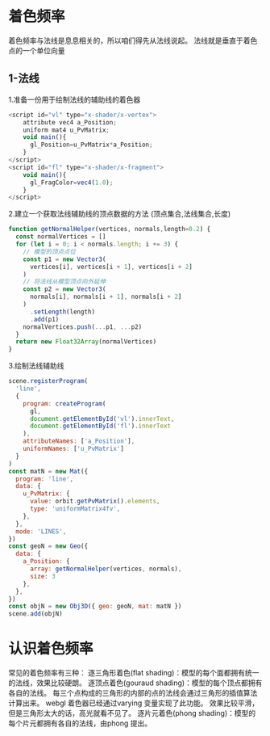 # 着色频率
着色频率与法线是息息相关的，所以咱们得先从法线说起。 
法线就是垂直于着色点的一个单位向量

## 1-法线
1.准备一份用于绘制法线的辅助线的着色器
```js
<script id="vl" type="x-shader/x-vertex">
    attribute vec4 a_Position;
    uniform mat4 u_PvMatrix;
    void main(){
      gl_Position=u_PvMatrix*a_Position;
    }
</script>
<script id="fl" type="x-shader/x-fragment">
    void main(){
      gl_FragColor=vec4(1.0);
    }
</script>
```
2.建立一个获取法线辅助线的顶点数据的方法 (顶点集合,法线集合,长度)
```js
function getNormalHelper(vertices, normals,length=0.2) {
  const normalVertices = []
  for (let i = 0; i < normals.length; i += 3) {
    // 模型的顶点点位
    const p1 = new Vector3(
      vertices[i], vertices[i + 1], vertices[i + 2]
    )
    // 将法线从模型顶点向外延伸
    const p2 = new Vector3(
      normals[i], normals[i + 1], normals[i + 2]
    )
      .setLength(length)
      .add(p1)
    normalVertices.push(...p1, ...p2)
  }
  return new Float32Array(normalVertices)
}
```
3.绘制法线辅助线
```js
scene.registerProgram(
  'line',
  {
    program: createProgram(
      gl,
      document.getElementById('vl').innerText,
      document.getElementById('fl').innerText
    ),
    attributeNames: ['a_Position'],
    uniformNames: ['u_PvMatrix']
  }
)
const matN = new Mat({
  program: 'line',
  data: {
    u_PvMatrix: {
      value: orbit.getPvMatrix().elements,
      type: 'uniformMatrix4fv',
    },
  },
  mode: 'LINES',
})
const geoN = new Geo({
  data: {
    a_Position: {
      array: getNormalHelper(vertices, normals),
      size: 3
    },
  },
})
const objN = new Obj3D({ geo: geoN, mat: matN })
scene.add(objN)
```

# 认识着色频率
常见的着色频率有三种：
逐三角形着色(flat shading)：模型的每个面都拥有统一的法线，效果比较硬朗。
逐顶点着色(gouraud shading)：模型的每个顶点都拥有各自的法线。
每三个点构成的三角形的内部的点的法线会通过三角形的插值算法计算出来。
webgl 着色器已经通过varying 变量实现了此功能。
效果比较平滑，但是三角形太大的话，高光就看不见了。
逐片元着色(phong shading)：模型的每个片元都拥有各自的法线，由phong 提出。
